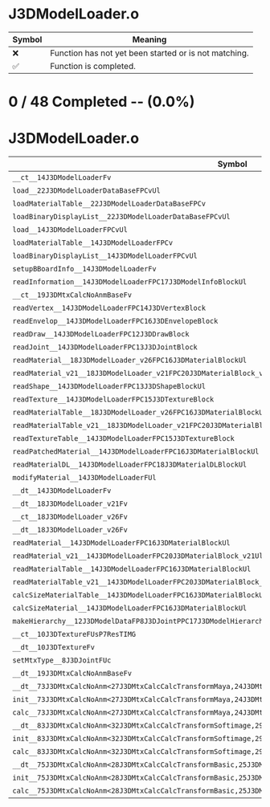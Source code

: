 # J3DModelLoader.o
| Symbol | Meaning 
| ------------- | ------------- 
| :x: | Function has not yet been started or is not matching. 
| :white_check_mark: | Function is completed. 


# 0 / 48 Completed -- (0.0%)
# J3DModelLoader.o
| Symbol | Decompiled? |
| ------------- | ------------- |
| `__ct__14J3DModelLoaderFv` | :x: |
| `load__22J3DModelLoaderDataBaseFPCvUl` | :x: |
| `loadMaterialTable__22J3DModelLoaderDataBaseFPCv` | :x: |
| `loadBinaryDisplayList__22J3DModelLoaderDataBaseFPCvUl` | :x: |
| `load__14J3DModelLoaderFPCvUl` | :x: |
| `loadMaterialTable__14J3DModelLoaderFPCv` | :x: |
| `loadBinaryDisplayList__14J3DModelLoaderFPCvUl` | :x: |
| `setupBBoardInfo__14J3DModelLoaderFv` | :x: |
| `readInformation__14J3DModelLoaderFPC17J3DModelInfoBlockUl` | :x: |
| `__ct__19J3DMtxCalcNoAnmBaseFv` | :x: |
| `readVertex__14J3DModelLoaderFPC14J3DVertexBlock` | :x: |
| `readEnvelop__14J3DModelLoaderFPC16J3DEnvelopeBlock` | :x: |
| `readDraw__14J3DModelLoaderFPC12J3DDrawBlock` | :x: |
| `readJoint__14J3DModelLoaderFPC13J3DJointBlock` | :x: |
| `readMaterial__18J3DModelLoader_v26FPC16J3DMaterialBlockUl` | :x: |
| `readMaterial_v21__18J3DModelLoader_v21FPC20J3DMaterialBlock_v21Ul` | :x: |
| `readShape__14J3DModelLoaderFPC13J3DShapeBlockUl` | :x: |
| `readTexture__14J3DModelLoaderFPC15J3DTextureBlock` | :x: |
| `readMaterialTable__18J3DModelLoader_v26FPC16J3DMaterialBlockUl` | :x: |
| `readMaterialTable_v21__18J3DModelLoader_v21FPC20J3DMaterialBlock_v21Ul` | :x: |
| `readTextureTable__14J3DModelLoaderFPC15J3DTextureBlock` | :x: |
| `readPatchedMaterial__14J3DModelLoaderFPC16J3DMaterialBlockUl` | :x: |
| `readMaterialDL__14J3DModelLoaderFPC18J3DMaterialDLBlockUl` | :x: |
| `modifyMaterial__14J3DModelLoaderFUl` | :x: |
| `__dt__14J3DModelLoaderFv` | :x: |
| `__dt__18J3DModelLoader_v21Fv` | :x: |
| `__ct__18J3DModelLoader_v26Fv` | :x: |
| `__dt__18J3DModelLoader_v26Fv` | :x: |
| `readMaterial__14J3DModelLoaderFPC16J3DMaterialBlockUl` | :x: |
| `readMaterial_v21__14J3DModelLoaderFPC20J3DMaterialBlock_v21Ul` | :x: |
| `readMaterialTable__14J3DModelLoaderFPC16J3DMaterialBlockUl` | :x: |
| `readMaterialTable_v21__14J3DModelLoaderFPC20J3DMaterialBlock_v21Ul` | :x: |
| `calcSizeMaterialTable__14J3DModelLoaderFPC16J3DMaterialBlockUl` | :x: |
| `calcSizeMaterial__14J3DModelLoaderFPC16J3DMaterialBlockUl` | :x: |
| `makeHierarchy__12J3DModelDataFP8J3DJointPPC17J3DModelHierarchy` | :x: |
| `__ct__10J3DTextureFUsP7ResTIMG` | :x: |
| `__dt__10J3DTextureFv` | :x: |
| `setMtxType__8J3DJointFUc` | :x: |
| `__dt__19J3DMtxCalcNoAnmBaseFv` | :x: |
| `__dt__73J3DMtxCalcNoAnm<27J3DMtxCalcCalcTransformMaya,24J3DMtxCalcJ3DSysInitMaya>Fv` | :x: |
| `init__73J3DMtxCalcNoAnm<27J3DMtxCalcCalcTransformMaya,24J3DMtxCalcJ3DSysInitMaya>FRC3VecRA3_A4_Cf` | :x: |
| `calc__73J3DMtxCalcNoAnm<27J3DMtxCalcCalcTransformMaya,24J3DMtxCalcJ3DSysInitMaya>Fv` | :x: |
| `__dt__83J3DMtxCalcNoAnm<32J3DMtxCalcCalcTransformSoftimage,29J3DMtxCalcJ3DSysInitSoftimage>Fv` | :x: |
| `init__83J3DMtxCalcNoAnm<32J3DMtxCalcCalcTransformSoftimage,29J3DMtxCalcJ3DSysInitSoftimage>FRC3VecRA3_A4_Cf` | :x: |
| `calc__83J3DMtxCalcNoAnm<32J3DMtxCalcCalcTransformSoftimage,29J3DMtxCalcJ3DSysInitSoftimage>Fv` | :x: |
| `__dt__75J3DMtxCalcNoAnm<28J3DMtxCalcCalcTransformBasic,25J3DMtxCalcJ3DSysInitBasic>Fv` | :x: |
| `init__75J3DMtxCalcNoAnm<28J3DMtxCalcCalcTransformBasic,25J3DMtxCalcJ3DSysInitBasic>FRC3VecRA3_A4_Cf` | :x: |
| `calc__75J3DMtxCalcNoAnm<28J3DMtxCalcCalcTransformBasic,25J3DMtxCalcJ3DSysInitBasic>Fv` | :x: |
